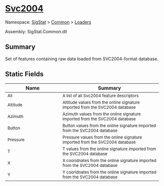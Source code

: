 # [Svc2004](./Svc2004.md)

Namespace: [SigStat]() > [Common](./../README.md) > [Loaders](./README.md)

Assembly: SigStat.Common.dll

## Summary
Set of features containing raw data loaded from SVC2004-format database.

## Static Fields

| Name | Summary | 
| --- | --- | 
| <sub>All</sub><img width=200>| <sub>A list of all Svc2004 feature descriptors</sub>| <br>
| <sub>Altitude</sub><img width=200>| <sub>Altitude values from the online signature imported from the SVC2004 database</sub>| <br>
| <sub>Azimuth</sub><img width=200>| <sub>Azimuth values from the online signature imported from the SVC2004 database</sub>| <br>
| <sub>Button</sub><img width=200>| <sub>Button values from the online signature imported from the SVC2004 database</sub>| <br>
| <sub>Pressure</sub><img width=200>| <sub>Pressure values from the online signature imported from the SVC2004 database</sub>| <br>
| <sub>T</sub><img width=200>| <sub>T values from the online signature imported from the SVC2004 database</sub>| <br>
| <sub>X</sub><img width=200>| <sub>X cooridnates from the online signature imported from the SVC2004 database</sub>| <br>
| <sub>Y</sub><img width=200>| <sub>Y cooridnates from the online signature imported from the SVC2004 database</sub>| <br>


